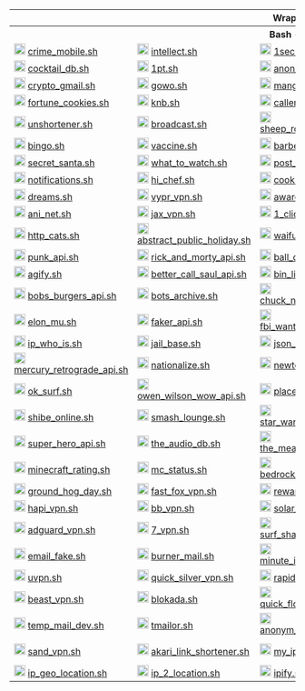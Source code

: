 <body>
  <table>
    <tr> <th colspan="5">Wrappers</th> </tr>
    <tr> <th colspan="5">Bash - 150</th> </tr>
    <tr>
      <td>
        <img src="https://crime-mobile.net/assets/img/logo.png" height="20px">
        <a href="https://github.com/dee-shar/crime_mobile.sh"> crime_mobile.sh </a> </td>
      <td>
        <img src="https://play-lh.googleusercontent.com/0hCEdq8rdzS-OSiLRbenLftA_yB9gTfaAP-Pz_UWukqU7hGnZ1wUYYjo3zzZReEQuRk" height="20px">
        <a href="https://github.com/dee-shar/intellect.sh"> intellect.sh </a> </td>
      <td>
        <img src="https://web.archive.org/web/20240331023634im_/https://www.1secmail.com/img/logo.png" height="20px">
        <a href="https://github.com/dee-shar/1secmail.sh"> 1secmail.sh </a> </td>
      <td>
        <img src="https://user-images.githubusercontent.com/77536370/216816715-8205447d-4111-4b26-9972-b9aea4fa98fe.png" height="20px">
        <a href="https://github.com/dee-shar/owo.sh"> owo.sh </a> </td>
      <td>
        <img src="https://user-images.githubusercontent.com/77536370/216817366-0b359fd9-c2ea-4c7c-ba10-a7be237520c4.png" height="20px">
        <a href="https://github.com/dee-shar/kick_box.sh"> kick_box.sh </a> </td>
    </tr>
    <tr>
      <td>
        <img src="https://www.thecocktaildb.com/images/logo.png" height="20px">
        <a href="https://github.com/dee-shar/cocktail_db.sh"> cocktail_db.sh </a> </td>
      <td>
        <img src="https://raw.githubusercontent.com/paramt/1pt/master/resources/favicon/android-chrome-512x512.png" height="20px">
        <a href="https://github.com/dee-shar/1pt.sh"> 1pt.sh </a> </td>
      <td>
        <img src="https://play-lh.googleusercontent.com/bJnYvc5yLIScw4gcbSYj3C006Fr25BiojKFkqOK4cK9P4Vk0iQ-Yj2VpMchu9yCpy0k=w240-h480-rw" height="20px">
        <a href="https://github.com/dee-shar/anon_stars.sh"> anon_stars.sh </a> </td>
      <td>
        <img src="https://play-lh.googleusercontent.com/A1OFVt6jVim8d1a3FpEMQJZSEA23Y1URppBxSckBUSVwkKWDkw3lz7EUYtVZCqiWm9g" height="20px">
        <a href="https://github.com/dee-shar/anon.sh"> anon.sh </a> </td>
      <td>
        <img src="https://user-images.githubusercontent.com/77536370/221360184-c94cf4db-0f49-45fb-81bd-e9d4763beba5.svg" height="20px">
        <a href="https://github.com/dee-shar/temp_number.sh"> temp_number.sh </a> </td>
    </tr>
    <tr>
      <td>
        <img src="http://cryptogmail.com/content/images/2023/06/logo-1.svg" height="20px">
        <a href="https://github.com/dee-shar/crypto_gmail.sh"> crypto_gmail.sh </a> </td>
      <td>
        <img src="https://gowo.su/assets/images/manifest/icon-512x512.png" height="20px">
        <a href="https://github.com/dee-shar/gowo.sh"> gowo.sh </a> </td>
      <td>
        <img src="https://play-lh.googleusercontent.com/jlLeWcv_T6QZRWab3smN3LTRRswCscFtEU0kNKdA9CweThu2vzWCvL0RqdK1NJOZH3E" height="20px">
        <a href="https://github.com/dee-shar/manga_net.sh"> manga_net.sh </a> </td>
      <td>
        <img src="https://user-images.githubusercontent.com/77536370/222918238-365a5a15-4708-4f86-9dcb-88359d1a4d68.png" height="20px">
        <a href="https://github.com/dee-shar/spoilers.sh"> spoilers.sh </a> </td>
      <td>
        <img src="https://sun6-22.userapi.com/impf/t6BOD6x5lJ-fCBrc_ZENm1SLJ_dqIbjLhGaK6Q/XGXJv2mMH0Y.jpg?size=139x139&quality=90&sign=3c32cf1c8a69784084b1eedd55d66696" height="20px">
        <a href="https://github.com/dee-shar/conferences.sh"> conferences.sh </a> </td>
    </tr>
    <tr>
      <td>
        <img src="https://sun9-67.userapi.com/impf/c850636/v850636988/c27ee/rUveP_Do6OM.jpg?size=139x139&quality=90&sign=d82260a94600401d8c9c079cdc909763" height="20px">
        <a href="https://github.com/dee-shar/fortune_cookies.sh"> fortune_cookies.sh </a> </td>
      <td>
        <img src="https://sun6-22.userapi.com/impf/txY9dvs3tcX_EvOTttxu45I2fpDRdeS9k_Eo6A/6fSd_emvBls.jpg?size=139x139&quality=90&sign=6487ad17c5c3dcaa51e423f2c210e9eb" height="20px">
        <a href="https://github.com/dee-shar/knb.sh"> knb.sh </a> </td>
      <td>
        <img src="https://sun6-21.userapi.com/impf/Pn0kF980mchN6a8woI6rgYpaP4Eclye-lji-yQ/Ljv7dFJeGfk.jpg?size=139x139&quality=90&sign=8d47ddbd9e697f7d524768a18c4b8903" height="20px">
        <a href="https://github.com/dee-shar/caller_id.sh"> caller_id.sh </a> </td>
      <td>
        <img src="https://sun6-21.userapi.com/impf/z9S1q193_R1zF6nnKRn4SCHcI8CdK0M4ObubUg/d954IaUxkLQ.jpg?size=139x139&quality=90&sign=e9c46bdc794b907868b67fc64b059092" height="20px">
        <a href="https://github.com/dee-shar/passwords.sh"> passwords.sh </a> </td>
      <td>
        <img src="https://sun6-23.userapi.com/impf/OflXQgXj0VbZhe1sb6JAv-oJbCwEV32GVqwhDQ/QsxH8Pdcvi8.jpg?size=139x139&quality=90&sign=1356d833585297d91c7e582ac3e441b8" height="20px">
        <a href="https://github.com/dee-shar/server_control.sh"> server_control.sh </a> </td>
    </tr>
    <tr>
      <td>
        <img src="https://sun6-23.userapi.com/impf/4pE7IFtpFm8Nnf7fkCKUoQmSo7qHUMSwrZ0XFA/Nfs7RQdCTno.jpg?size=139x139&quality=90&sign=87d2a4c2ce215cc91deef3a719855922" height="20px">
        <a href="https://github.com/dee-shar/unshortener.sh"> unshortener.sh </a> </td>
      <td>
        <img src="https://sun9-31.userapi.com/impf/c850536/v850536397/129314/X1-mG-HKPmk.jpg?size=139x139&quality=90&sign=43583d44c502b74d6bea5a0723920f99" height="20px">
        <a href="https://github.com/dee-shar/broadcast.sh"> broadcast.sh </a> </td>
      <td>
        <img src="https://sun6-23.userapi.com/impf/iNTjR069-jQUc2afyx-7Y6157mKhiC0_8HJafA/xkOl_M6QwIk.jpg?size=139x139&quality=90&sign=eeccb87a6c515e28ae2cd7bdc0279d6d" height="20px">
        <a href="https://github.com/dee-shar/sheep_royale.sh"> sheep_royale.sh </a> </td>
      <td>
        <img src="https://sun6-22.userapi.com/impf/WzNDY3e3ftOeVI327NRakmIchMJEkiLj6N2U2Q/xRWZyCvwki8.jpg?size=139x139&quality=90&sign=e2c704182553df6e70c85ca61be2cab7" height="20px">
        <a href="https://github.com/dee-shar/guess_word.sh"> guess_word.sh </a> </td>
      <td>
        <img src="https://sun6-20.userapi.com/impf/q-vWUCmecz614c9lgLA3WZjoeU4TBNKwzk2Maw/RIyiSm0yh08.jpg?size=139x139&quality=90&sign=624ede56b44c07bb9c993ce482236ce0" height="20px">
        <a href="https://github.com/dee-shar/investor.sh"> investor.sh </a> </td>
    </tr>
    <tr>
      <td>
        <img src="https://sun6-21.userapi.com/impf/BKUMa1D-kqH_mo4sjzbYX2G32Ko4Xm2Zxk2UOg/Y9fTciDQhn0.jpg?size=278x278&quality=90&sign=7da735be66d3158d85db07e789f6ea57" height="20px">
        <a href="https://github.com/dee-shar/bingo.sh"> bingo.sh </a> </td>
      <td>
        <img src="https://sun6-20.userapi.com/impf/L_FXDmZwJljilMI_WqswbF96h6noQT5iUih75w/yRg8lrDU8WY.jpg?size=278x278&quality=90&sign=b84dba8e6f9df37da5e4621a8abddbaa" height="20px">
        <a href="https://github.com/dee-shar/vaccine.sh"> vaccine.sh </a> </td>
      <td>
        <img src="https://sun6-21.userapi.com/impf/iRVdbkbh6QMYPW8CCCTm4r7FKIhBU2m3ptxC5g/3-4-RoJiic4.jpg?size=278x278&quality=90&sign=62b6b4b4f6e3906e63ec3761c38ca1f9" height="20px">
        <a href="https://github.com/dee-shar/barbecue.sh"> barbecue.sh </a> </td>
      <td>
        <img src="https://sun6-20.userapi.com/impf/5WyVjFZTBuOQkZnoXFOOi404B0Cbk2h7wiEd6g/ivkNIVaw0Uc.jpg?size=278x278&quality=90&sign=9f27723cb14bfea8b57a5b91405087de" height="20px">
        <a href="https://github.com/dee-shar/overwatch_hub.sh"> overwatch_hub.sh </a> </td>
      <td>
        <img src="https://sun6-20.userapi.com/impf/x9p_pElvdXR7C3xk9sLBtEXkWBc0JhwPZV4r_Q/EzvXiPQ5uJg.jpg?size=139x139&quality=90&sign=79f0af3c12bd2d6d68c5341334b3013b" height="20px">
        <a href="https://github.com/dee-shar/memedelnya.sh"> memedelnya.sh </a> </td>
    </tr>
    <tr>
      <td>
        <img src="https://sun6-21.userapi.com/impf/EB0o97XqBgRVb7__qqqPIxsYD6v3hKI8SmwYlA/PYIJovq05uw.jpg?size=278x278&quality=90&sign=11765bd54f5d46222f74a837b41c3737" height="20px">
        <a href="https://github.com/dee-shar/secret_santa.sh"> secret_santa.sh </a> </td>
      <td>
        <img src="https://sun6-20.userapi.com/impf/GSR6VBcJf80vSgCoky4CWtfzy_5Yu3qqsvZ9Jw/suWnj6hNONo.jpg?size=278x278&quality=90&sign=a4af17874c25a97d4bf7f7a1413fb1d6" height="20px">
        <a href="https://github.com/dee-shar/what_to_watch.sh"> what_to_watch.sh </a> </td>
      <td>
        <img src="https://sun6-22.userapi.com/impf/RK7OVuYjAz0c8AOd6AYQpS_dlyFn1JOSCXKlaA/KTLf0XG9504.jpg?size=278x278&quality=90&sign=26951c17470b8c74d38c1980ff70a040" height="20px">
        <a href="https://github.com/dee-shar/post_cards.sh"> post_cards.sh </a> </td>
      <td>
        <img src="https://arockets.ru/public/img/arockets_vk_mini_app_logo.png" height="20px">
        <a href="https://github.com/dee-shar/a_rockets.sh"> a_rockets.sh </a> </td>
      <td>
        <img src="https://sun6-22.userapi.com/impf/gBcB7Ky5yn_X8uDEaBYyKXGdk7VFQ7GxjUuBrg/624n6yxljwA.jpg?size=139x139&quality=90&sign=bffcc750da0b8c01a1a05ccf2316b7e9" height="20px">
        <a href="https://github.com/dee-shar/spectator.sh"> spectator.sh </a> </td>
    </tr>
    <tr>
      <td>
        <img src="https://sun6-20.userapi.com/impf/T8BJeBOVF-ST4haSi6RjHfVXcXnPtLl3PZWO6A/ZLbuNkga_LI.jpg?size=139x139&quality=90&sign=fcf8a599bd8cd4a514c69aae55a6be44" height="20px">
        <a href="https://github.com/dee-shar/notifications.sh"> notifications.sh </a> </td>
      <td>
        <img src="https://hi-chef.ru/512x512.png" height="20px">
        <a href="https://github.com/dee-shar/hi_chef.sh"> hi_chef.sh </a> </td>
      <td>
        <img src="https://sun9-76.userapi.com/impf/c857732/v857732114/20660b/XSJJG1zzI5g.jpg?size=278x278&quality=90&sign=242e5dda2346770eeb11153d3768d30d" height="20px">
        <a href="https://github.com/dee-shar/cook.sh"> cook.sh </a> </td>
      <td>
        <img src="https://sun6-21.userapi.com/impf/kYVdQdp4ulvgGOdcCzZqs-nR57RpTCEsVY0tOQ/1BlZx4ETH4k.jpg?size=278x278&quality=90&sign=b67ef842bbeb3081760d52e3d2ab3c5e" height="20px">
        <a href="https://github.com/dee-shar/hot_ali.sh"> hot_ali.sh </a> </td>
      <td>
        <img src="https://sun6-20.userapi.com/impf/_Q5OD2v5n-WAulphGcrSWqJbzNrfDImO13UAig/Cskt_bg3ORo.jpg?size=278x278&quality=90&sign=96c397128e7743780ca58e330700f575" height="20px">
        <a href="https://github.com/dee-shar/new_year_promise.sh"> new_year_promise.sh </a> </td>
    </tr>
    <tr>
      <td>
        <img src="https://sun6-20.userapi.com/impf/ZgIJeODAUl0Egt14xKFmXUjQ0AuVH8hc4445MA/4Lk_8SPQelM.jpg?size=278x278&quality=90&sign=e7dc40d61aabacb5aa88971234a8b4bd" height="20px">
        <a href="https://github.com/dee-shar/dreams.sh"> dreams.sh </a> </td>
      <td>
        <img src="https://play-lh.googleusercontent.com/L5lgFrwLfGi_b-WcFhK1-xAPQoTNDSoycTNZOR-K6ibQ-FIVpO0OHk5RjP8d-OoQag" height="20px">
        <a href="https://github.com/dee-shar/vypr_vpn.sh"> vypr_vpn.sh </a> </td>
      <td>
        <img src="https://api.award-vpn.com/images/logo.png" height="20px">
        <a href="https://github.com/dee-shar/award_vpn.sh"> award_vpn.sh </a> </td>
      <td>
        <img src="https://user-images.githubusercontent.com/77536370/229271567-b9886dc2-ba38-40a8-a93e-964f2a3974d7.png" height="20px">
        <a href="https://github.com/dee-shar/hide_expert_vpn.sh"> hide_expert_vpn.sh </a> </td>
      <td>
        <img src="https://evilinsult.com/img/common/Fuck.png" height="20px">
        <a href="https://github.com/dee-shar/evil_insult.sh"> evil_insult.sh </a> </td>
    </tr>
    <tr>
      <td>
        <img src="https://aninet.app/images/logo.webp" height="20px">
        <a href="https://github.com/dee-shar/ani_net.sh"> ani_net.sh </a> </td>
      <td>
        <img src="https://user-images.githubusercontent.com/77536370/230589058-d0d98447-b5fc-44b7-a4ba-0246c1de5642.png" height="20px">
        <a href="https://github.com/dee-shar/jax_vpn.sh"> jax_vpn.sh </a> </td>
      <td>
        <img src="https://user-images.githubusercontent.com/77536370/232045535-59f9abdc-1d1f-40ba-ac9b-8b4a411bfb85.svg" height="20px">
        <a href="https://github.com/dee-shar/1_click_vpn.sh"> 1_click_vpn.sh </a> </td>
      <td>
        <img src="https://user-images.githubusercontent.com/77536370/232048870-21fe87a4-1679-4386-806e-fcb7681b4e27.png" height="20px">
        <a href="https://github.com/dee-shar/hide_all_vpn.sh"> hide_all_vpn.sh </a> </td>
      <td>
        <img src="https://user-images.githubusercontent.com/77536370/232049559-dacf2ac7-dbe7-4bba-94c8-a95167fd96cc.svg" height="20px">
        <a href="https://github.com/dee-shar/10_minute_mail.sh"> 10_minute_mail.sh </a> </td>
    </tr>
    <tr>
      <td>
        <img src="https://http.cat/apple-touch-icon.png" height="20px">
        <a href="https://github.com/dee-shar/http_cats.sh"> http_cats.sh </a> </td>
      <td>
        <img src="https://user-images.githubusercontent.com/77536370/232065128-42e08ccb-a53c-4ab4-8213-3c1d530c06e0.svg" height="20px">
        <a href="https://github.com/dee-shar/abstract_public_holiday.sh"> abstract_public_holiday.sh </a> </td>
      <td>
        <img src="https://waifu.pics/favicon.png" height="20px">
        <a href="https://github.com/dee-shar/waifu_pics.sh"> waifu_pics.sh </a> </td>
      <td>
        <img src="https://placekitten.com/apple-touch-icon.png" height="20px">
        <a href="https://github.com/dee-shar/place_kitten.sh"> place_kitten.sh </a> </td>
      <td>
        <img src="https://place.dog/logo.png" height="20px">
        <a href="https://github.com/dee-shar/place_dog.sh"> place_dog.sh </a> </td>
    </tr>
    <tr>
      <td>
        <img src="https://user-images.githubusercontent.com/77536370/232212233-826e6db3-ece5-49bf-a458-dba3be30a0a8.svg" height="20px">
        <a href="https://github.com/dee-shar/punk_api.sh"> punk_api.sh </a> </td>
      <td>
        <img src="https://rickandmortyapi.com/icons/icon-512x512.png?v=1538abef51e33ef514e8fe1ab9aeab4e" height="20px">
        <a href="https://github.com/dee-shar/rick_and_morty_api.sh"> rick_and_morty_api.sh </a> </td>
      <td>
        <img src="https://app.balldontlie.io/favicon.ico" height="20px">
        <a href="https://github.com/dee-shar/ball_dont_lie.sh"> ball_dont_lie.sh </a> </td>
      <td>
        <img src="https://amiiboapi.com/static/favicon/android-icon-192x192.png" height="20px">
        <a href="https://github.com/dee-shar/amiibo_api.sh"> amiibo_api.sh </a> </td>
      <td>
        <img src="https://movsw.0x0.st/apple-touch-icon.png" height="20px">
        <a href="https://github.com/dee-shar/0x0_st.sh"> 0x0_st.sh </a> </td>
    </tr>
    <tr>
      <td>
        <img src="https://agify.io/images/agify.png?59733b6e19c74b6c47fd8e4b3e20f6ef" height="20px">
        <a href="https://github.com/dee-shar/agify.sh"> agify.sh </a> </td>
      <td>
        <img src="https://upload.wikimedia.org/wikipedia/en/thumb/8/8a/Better_Call_Saul_logo.svg/1200px-Better_Call_Saul_logo.svg.png" height="20px">
        <a href="https://github.com/dee-shar/better_call_saul_api.sh"> better_call_saul_api.sh </a> </td>
      <td>
        <img src="https://binlist.net/favicon.png" height="20px">
        <a href="https://github.com/dee-shar/bin_list.sh"> bin_list.sh </a> </td>
      <td>
        <img src="https://yt3.googleusercontent.com/ytc/AGIKgqNHQbWTZLuAzJGaUko3DGrxeQFA8UyRb8rTdTGR=s176-c-k-c0x00ffffff-no-rj" height="20px">
        <a href="https://github.com/dee-shar/binary_jazz.sh"> binary_jazz.sh </a> </td>
      <td>
        <img src="https://biriyani.anoram.com/favicon.png" height="20px">
        <a href="https://github.com/dee-shar/biriyani_as_service.sh"> biriyani_as_service.sh </a> </td>
    </tr>
    <tr>
      <td>
        <img src="https://www.bobsburgersapi.com/assets/images/logo.png" height="20px">
        <a href="https://github.com/dee-shar/bobs_burgers_api.sh"> bobs_burgers_api.sh </a> </td>
      <td>
        <img src="https://user-images.githubusercontent.com/77536370/235307825-ad0fb0fe-3cb5-4f53-9408-878e8e02c093.jpg" height="20px">
        <a href="https://github.com/dee-shar/bots_archive.sh"> bots_archive.sh </a> </td>
      <td>
        <img src="https://api.chucknorris.io/img/chucknorris_logo_coloured_small@2x.png" height="20px">
        <a href="https://github.com/dee-shar/chuck_norris_io.sh"> chuck_norris_io.sh </a> </td>
      <td>
        <img src="https://user-images.githubusercontent.com/77536370/235308156-9c38c8aa-6c46-4291-aba8-05a636cc9115.png" height="20px">
        <a href="https://github.com/dee-shar/digimon_api.sh"> digimon_api.sh </a> </td>
      <td>
        <img src="https://disneyapi.dev/favicon.svg?v=496a51d19182578899ddd1e460de9a12" height="20px">
        <a href="https://github.com/dee-shar/disney_api.sh"> disney_api.sh </a> </td>
    </tr>
    <tr>
      <td>
        <img src="https://elonmu.sh/android-chrome-512x512.png" height="20px">
        <a href="https://github.com/dee-shar/elon_mu.sh"> elon_mu.sh </a> </td>
      <td>
        <img src="https://fakerapi.it/images/symbol.svg" height="20px">
        <a href="https://github.com/dee-shar/faker_api.sh"> faker_api.sh </a> </td>
      <td>
        <img src="https://www.fbi.gov/++theme++11-14-22-fbi/images/fbi_seal_new.png" height="20px">
        <a href="https://github.com/dee-shar/fbi_wanted_api.sh"> fbi_wanted_api.sh </a> </td>
      <td>
        <img src="https://trackercdn.com/cdn/tracker.gg/tile-384.png" height="20px">
        <a href="https://github.com/dee-shar/fortnite_tracker.sh"> fortnite_tracker.sh </a> </td>
      <td>
        <img src="https://frankfurter.dev/favicon.svg?v=1748629791" height="20px">
        <a href="https://github.com/dee-shar/frank_furter.sh"> frank_furter.sh </a> </td>
    </tr>
    <tr>
      <td>
        <img src="https://ipwhois.io/img/logo.svg" height="20px">
        <a href="https://github.com/dee-shar/ip_who_is.sh"> ip_who_is.sh </a> </td>
      <td>
        <img src="https://www.jailbase.com/static/imgs/logo.svg" height="20px">
        <a href="https://github.com/dee-shar/jail_base.sh"> jail_base.sh </a> </td>
      <td>
        <img src="https://jsonbase.com/jsonbase-logo@2x.f35097c8.png" height="20px">
        <a href="https://github.com/dee-shar/json_base.sh"> json_base.sh </a> </td>
      <td>
        <img src="https://raw.githubusercontent.com/gitfrosh/lotr-api/release/frontend/public/icons/icon-512x512.png" height="20px">
        <a href="https://github.com/dee-shar/lotr_api.sh"> lotr_api.sh </a> </td>
      <td>
        <img src="https://www.mailcheck.ai/img/logo-256.jpg" height="20px">
        <a href="https://github.com/dee-shar/mail_check_ai.sh"> mail_check_ai.sh </a> </td>
    </tr>
    <tr>
      <td>
        <img src="https://c1.tablecdn.com/pa/mercury-retrograde-science-api.jpg" height="20px">
        <a href="https://github.com/dee-shar/mercury_retrograde_api.sh"> mercury_retrograde_api.sh </a> </td>
      <td>
        <img src="https://nationalize.io/favicon/nationalize/apple-touch-icon.png" height="20px">
        <a href="https://github.com/dee-shar/nationalize.sh"> nationalize.sh </a> </td>
      <td>
        <img src="https://user-images.githubusercontent.com/77536370/235304003-9e9382a2-5ec2-4354-80c0-7c4c31e0acf4.png" height="20px">
        <a href="https://github.com/dee-shar/newton.sh"> newton.sh </a> </td>
      <td>
        <img src="https://user-images.githubusercontent.com/102715674/228890015-c38a38c5-cd6c-4dcf-b955-cde95fb380ca.svg" height="20px">
        <a href="https://github.com/dee-shar/people_generator_api.sh"> people_generator_api.sh </a> </td>
      <td>
        <img src="https://nick-cannon-baby-api.onrender.com/static/media/NickCannonBabyApiLogo.11af6d8d44798d85b178.png" height="20px">
        <a href="https://github.com/dee-shar/nick_cannon_baby_api.sh"> nick_cannon_baby_api.sh </a> </td>
    </tr>
    <tr>
      <td>
        <img src="https://ok.surf/android-icon-192x192.png" height="20px">
        <a href="https://github.com/dee-shar/ok_surf.sh"> ok_surf.sh </a> </td>
      <td>
        <img src="https://owen-wilson-wow-api.onrender.com/static/media/Logo.3b55998c204f27064b30.png" height="20px">
        <a href="https://github.com/dee-shar/owen_wilson_wow_api.sh"> owen_wilson_wow_api.sh </a> </td>
      <td>
        <img src="https://placebear.com/favicon.png" height="20px">
        <a href="https://github.com/dee-shar/place_bear.sh"> place_bear.sh </a> </td>
      <td>
        <img src="https://quotesondesign.com/favicon.ico" height="20px">
        <a href="https://github.com/dee-shar/quotes_on_design.sh"> quotes_on_design.sh </a> </td>
      <td>
        <img src="https://cdnassets.raider.io/images/mstile-310x310.png" height="20px">
        <a href="https://github.com/dee-shar/raider_io.sh"> raider_io.sh </a> </td>
    </tr>
    <tr>
      <td>
        <img src="https://shibe.online/assets/favicon.ico" height="20px">
        <a href="https://github.com/dee-shar/shibe_online.sh"> shibe_online.sh </a> </td>
      <td>
        <img src="http://smashlounge.com/img/assets/favicon.ico" height="20px">
        <a href="https://github.com/dee-shar/smash_lounge.sh"> smash_lounge.sh </a> </td>
      <td>
        <img src="https://swapi.info/favicon.ico" height="20px">
        <a href="https://github.com/dee-shar/star_wars_api.sh"> star_wars_api.sh </a> </td>
      <td>
        <img src="https://status.pizza/favicon.png" height="20px">
        <a href="https://github.com/dee-shar/status_pizza.sh"> status_pizza.sh </a> </td>
      <td>
        <img src="https://sunrise-sunset.org/logo-v1_62x47.svg" height="20px">
        <a href="https://github.com/dee-shar/sunrise_sunset.sh"> sunrise_sunset.sh </a> </td>
    </tr>
    <tr>
      <td>
        <img src="https://user-images.githubusercontent.com/77536370/235312538-cd14a7cb-f5c6-4ff1-92dd-5cc2a809151f.png" height="20px">
        <a href="https://github.com/dee-shar/super_hero_api.sh"> super_hero_api.sh </a> </td>
      <td>
        <img src="https://www.theaudiodb.com/images/logo_new_12.png" height="20px">
        <a href="https://github.com/dee-shar/the_audio_db.sh"> the_audio_db.sh </a> </td>
      <td>
        <img src="https://www.themealdb.com/images/logo-small.png" height="20px">
        <a href="https://github.com/dee-shar/the_meal_db.sh"> the_meal_db.sh </a> </td>
      <td>
        <img src="https://user-images.githubusercontent.com/77536370/235312577-d86dce13-8912-488c-a1a2-e7b39136759b.png" height="20px">
        <a href="https://github.com/dee-shar/vadivelu_http_codes.sh"> vadivelu_http_codes.sh </a> </td>
      <td>
        <img src="https://www.thesportsdb.com/images/logo32.png" height="20px">
        <a href="https://github.com/dee-shar/the_sports_db.sh"> the_sports_db.sh </a> </td>
    </tr>
    <tr>
      <td>
        <img src="https://minecraftrating.ru/images/logo-big-dark.png" height="20px">
        <a href="https://github.com/dee-shar/minecraft_rating.sh"> minecraft_rating.sh </a> </td>
      <td>
        <img src="https://mcstatus.io/img/icon.png" height="20px">
        <a href="https://github.com/dee-shar/mc_status.sh"> mc_status.sh </a> </td>
      <td>
        <img src="https://github.com/dee-shar/anixart.py/assets/77536370/9f21ad57-ae49-4ab9-aef1-7d672b9c1005" height="20px">
        <a href="https://github.com/dee-shar/bedrock_info.sh"> bedrock_info.sh </a> </td>
      <td>
        <img src="https://pbs.twimg.com/profile_images/378800000150331168/5348fa4ca72d96dcd19471084a45b7aa_400x400.jpeg" height="20px">
        <a href="https://github.com/dee-shar/foaas.sh"> foaas.sh </a> </td>
      <td>
        <img src="https://adresse.data.gouv.fr/_next/static/media/favicon.f453a8cf.svg" height="20px">
        <a href="https://github.com/dee-shar/french_address_search.sh"> french_address_search.sh </a> </td>
    </tr>
    <tr>
      <td>
        <img src="https://groundhog-day.com/images/logo.png" height="20px">
        <a href="https://github.com/dee-shar/ground_hog_day.sh"> ground_hog_day.sh </a> </td>
      <td>
        <img src="https://fastfoxvpn.com/img/flogo.svg" height="20px">
        <a href="https://github.com/dee-shar/fast_fox_vpn.sh"> fast_fox_vpn.sh </a> </td>
      <td>
        <img src="https://rewardsvpn.com/vpnadmin/assets/img/reward.svg" height="20px">
        <a href="https://github.com/dee-shar/reward_vpn.sh"> reward_vpn.sh </a> </td>
      <td>
        <img src="https://turbotrackvpn.com/img/logo.svg" height="20px">
        <a href="https://github.com/dee-shar/turbo_track_vpn.sh"> turbo_track_vpn.sh </a> </td>
      <td>
        <img src="https://cdn.writeas.net/img/writeas-logo.svg" height="20px">
        <a href="https://github.com/dee-shar/write_as.sh"> write_as.sh </a> </td>
    </tr>
    <tr>
      <td>
        <img src="https://play-lh.googleusercontent.com/EDAzf9nQr0LYgdlLnRY5zOLiKVNo3WkdyDgkSBabd4TXMfKEhvwFwWqbH7BhiTDEOLQ=w240-h480-rw" height="20px">
        <a href="https://github.com/dee-shar/hapi_vpn.sh"> hapi_vpn.sh </a> </td>
      <td>
        <img src="https://bbvpn.avdev.site/assets/images/logo.svg" height="20px">
        <a href="https://github.com/dee-shar/bb_vpn.sh"> bb_vpn.sh </a> </td>
      <td>
        <img src="https://play-lh.googleusercontent.com/5r5QCHreImfwdTHqZC3ISIbFMcMoZpwhRYMxnv7kEAfWwM6s2xN1cGc9DA9k1bYURA=w240-h480-rw" height="20px">
        <a href="https://github.com/dee-shar/solar_dvpn.sh"> solar_dvpn.sh </a> </td>
      <td>
        <img src="https://notvpn.io/public/img/logo.svg" height="20px">
        <a href="https://github.com/dee-shar/not_vpn.sh"> not_vpn.sh </a> </td>
      <td>
        <img src="https://www.funnylabz.com/images/apps/funnyinsults.png" height="20px">
        <a href="https://github.com/dee-shar/funny_insults.sh"> funny_insults.sh </a> </td>
    </tr>
    <tr>
      <td>
        <img src="https://github.com/dee-shar/dee-shar/assets/77536370/6d5fc2c5-94f8-4103-a380-eaf8cc7a1840" height="20px">
        <a href="https://github.com/dee-shar/adguard_vpn.sh"> adguard_vpn.sh </a> </td>
      <td>
        <img src="https://github.com/dee-shar/anixart.py/assets/77536370/496634ca-0a99-400c-ad2e-e16738f475dd" height="20px">
        <a href="https://github.com/dee-shar/7_vpn.sh"> 7_vpn.sh </a> </td>
      <td>
        <img src="https://github.com/dee-shar/anixart.py/assets/77536370/299f05aa-bca5-406d-b234-c7adcf32a72c" height="20px">
        <a href="https://github.com/dee-shar/surf_shark_vpn.sh"> surf_shark_vpn.sh </a> </td>
      <td>
        <img src="https://www.geojs.io/img/logo.png" height="20px">
        <a href="https://github.com/dee-shar/geo_js.sh"> geo_js.sh </a> </td>
      <td>
        <img src="https://play-lh.googleusercontent.com/6qNNvf0WOFgyd0tJLWKeOxKD9sZEm8aJXT25UjERgYXKE-tVXpf4YXkQhDAE6BG6hgg=w240-h480-rw" height="20px">
        <a href="https://github.com/dee-shar/f1_rockets_vpn.sh"> f1_rockets_vpn.sh </a> </td>
    </tr>
    <tr>
      <td>
        <img src="https://github.com/dee-shar/email_fake.sh/assets/77536370/8aba9bcd-9e83-4be2-8bed-08552618d305" height="20px">
        <a href="https://github.com/dee-shar/email_fake.sh"> email_fake.sh </a> </td>
      <td>
        <img src="https://burnermail.io/assets/burnermail_logo_black-79be860f9b3db7a99487a5b412080eee8778f56a679e726a78071c6c6af44c1e.svg" height="20px">
        <a href="https://github.com/dee-shar/burner_mail.sh"> burner_mail.sh </a> </td>
      <td>
        <img src="https://mdn.r.worldssl.net/img/10minuteinboxlogo.png" height="20px">
        <a href="https://github.com/dee-shar/minute_inbox.sh"> minute_inbox.sh </a> </td>
      <td>
        <img src="https://workingvpn.com/img/workingvpn-logo-white.svg" height="20px">
        <a href="https://github.com/dee-shar/working_vpn.sh"> working_vpn.sh </a> </td>
      <td>
        <img src="https://vpnly.net/_assets/images/logo.svg" height="20px">
        <a href="https://github.com/dee-shar/vpnly.sh"> vpnly.sh </a> </td>
    </tr>
    <tr>
      <td>
        <img src="https://uvpn.me/wp-content/themes/uvpn2020/images/white-logo-with-text-2021.svg" height="20px">
        <a href="https://github.com/dee-shar/uvpn.sh"> uvpn.sh </a> </td>
      <td>
        <img src="https://quicksilvervpn.com/img/logo.svg" height="20px">
        <a href="https://github.com/dee-shar/quick_silver_vpn.sh"> quick_silver_vpn.sh </a> </td>
      <td>
        <img src="https://play-lh.googleusercontent.com/IZQj8bAL7ceRCXueKh6gP3Gl-Z7Bb9lPS584dpTrX6HwOCHXmBwUg2OKCZLBsrl7VtA=w240-h480-rw" height="20px">
        <a href="https://github.com/dee-shar/rapid_vpn.sh"> rapid_vpn.sh </a> </td>
      <td>
        <img src="https://goosevpn.com/wp-content/themes/goosevpn/dist/goosevpn-logo.png.webp" height="20px">
        <a href="https://github.com/dee-shar/goose_vpn.sh"> goose_vpn.sh </a> </td>
      <td>
        <img src="https://play-lh.googleusercontent.com/Y0JBfa1LPPhts1z-nd-qm7aZJGb8rQYXdxvd81ZbgFQJ2Vvw5fTCoqJIhVavZu1K2x0=w240-h480-rw" height="20px">
        <a href="https://github.com/dee-shar/jump_vpn.sh"> jump_vpn.sh </a> </td>
    </tr>
    <tr>
      <td>
        <img src="https://play-lh.googleusercontent.com/5MOsiws1T29kvQDFOC-psNQFH7L9WRQnpZrwWb9i_B2UamH7qQLy2esZEismjLjb3w=w240-h480-rw" height="20px">
        <a href="https://github.com/dee-shar/beast_vpn.sh"> beast_vpn.sh </a> </td>
      <td>
        <img src="https://blokada.org/img/brand/white.png" height="20px">
        <a href="https://github.com/dee-shar/blokada.sh"> blokada.sh </a> </td>
      <td>
        <img src="https://quickflowvpn.com/img/logo.svg" height="20px">
        <a href="https://github.com/dee-shar/quick_flow_vpn.sh"> quick_flow_vpn.sh </a> </td>
      <td>
        <img src="https://www.clashofstats.com/_nuxt/img/logo-home-blue-grey.7bfaabf.png" height="20px">
        <a href="https://github.com/dee-shar/clash_of_stats.sh"> clash_of_stats.sh </a> </td>
      <td>
        <img src="https://smailpro.com/img/smailpro.com/apple-touch-icon.png" height="20px">
        <a href="https://github.com/dee-shar/smail_pro.sh"> smail_pro.sh </a> </td>
    </tr>
    <tr>
      <td>
        <img src="https://tempmail.dev/assets2/images/logo.svg?a13" height="20px">
        <a href="https://github.com/dee-shar/temp_mail_dev.sh"> temp_mail_dev.sh </a> </td>
      <td>
        <img src="https://tmailor.com/img/Logo.png" height="20px">
        <a href="https://github.com/dee-shar/tmailor.sh"> tmailor.sh </a> </td>
      <td>
        <img src="https://anonymmail.net/assets/img/logo.png" height="20px">
        <a href="https://github.com/dee-shar/anonym_mail.sh"> anonym_mail.sh </a> </td>
      <td>
        <img src="https://github.com/dee-shar/harakiri_mail.sh/assets/77536370/11c8368a-107a-4ce0-b536-cce3ee7a6ffe" height="20px">
        <a href="https://github.com/dee-shar/harakiri_mail.sh"> harakiri_mail.sh </a> </td>
      <td>
        <img src="https://whoer.net/ru/favicon.png" height="20px">
        <a href="https://github.com/dee-shar/whoer_vpn.sh"> whoer_vpn.sh </a> </td>
    </tr>
    <tr>
      <td>
        <img src="https://play-lh.googleusercontent.com/2cWDOTesMgD0C9G2Xj0ix8jEAt0bJsCX6t7STHb7fS4qhN-NjxRTeS0uQ9n7z0XpXA=w480-h960-rw" height="20px">
        <a href="https://github.com/dee-shar/sand_vpn.sh"> sand_vpn.sh </a> </td>
      <td>
        <img src="https://waa.ai/img/avatars/akari.jpg" height="20px">
        <a href="https://github.com/dee-shar/akari_link_shortener.sh"> akari_link_shortener.sh </a> </td>
      <td>
        <img src="https://www.myip.com/img/myip.png" height="20px">
        <a href="https://github.com/dee-shar/my_ip.sh"> my_ip.sh </a> </td>
      <td>
        <img src="https://github.com/dee-shar/ip_api.sh/assets/77536370/883266af-757e-4126-a05c-91791bf7af12" height="20px">
        <a href="https://github.com/dee-shar/extreme_ip_lookup.sh"> extreme_ip_lookup.sh </a> </td>
      <td>
        <img src="https://ip-api.com/docs/static/logo.png" height="20px">
        <a href="https://github.com/dee-shar/ip_api.sh"> ip_api.sh </a> </td>
    </tr>
    <tr>
      <td>
        <img src="https://static.ipgeolocation.io/web-assets/images/ipgeo-logo-landscape.svg" height="20px">
        <a href="https://github.com/dee-shar/ip_geo_location.sh"> ip_geo_location.sh </a> </td>
      <td>
        <img src="https://cdn.ip2location.io/assets/img/logo-sm.png" height="20px">
        <a href="https://github.com/dee-shar/ip_2_location.sh"> ip_2_location.sh </a> </td>
      <td>
        <img src="https://geo.ipify.org/images/ipgeolocation/logo.png?v=2" height="20px">
        <a href="https://github.com/dee-shar/ipify.sh"> ipify.sh </a> </td>
      <td>
        <img src="https://website-cdn.ipinfo.io/_next/static/media/logo-positive.0a4ba892.svg" height="20px">
        <a href="https://github.com/dee-shar/ip_info.sh"> ip_info.sh </a> </td>
      <td>
        <img src="https://findip.net/assets/images/logo-dark.png" height="20px">
        <a href="https://github.com/dee-shar/find_ip.sh"> find_ip.sh </a> </td>
    </tr>
  </table>
</body>

